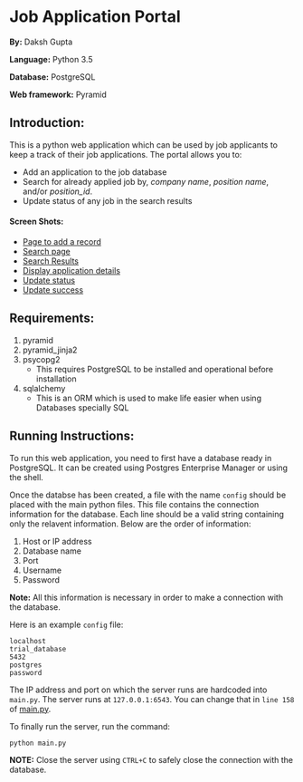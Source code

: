 # Job Application Portal

**By:** Daksh Gupta

**Language:** Python 3.5

**Database:** PostgreSQL

**Web framework:** Pyramid

## Introduction:

This is a python web application which can be used by job applicants to keep a track of their job applications. The portal allows you to:

- Add an application to the job database
- Search for already applied job by, *company name*, *position name*, and/or *position_id*.
- Update status of any job in the search results

#### Screen Shots:

- [Page to add a record](screens/add_record.png)
- [Search page](screens/search_page.png)
- [Search Results](screens/search_results.png)
- [Display application details](screens/job_details.png)
- [Update status](screens/update_1.png)
- [Update success](screens/update_2.png)

## Requirements:
1. pyramid
2. pyramid_jinja2
3. psycopg2
	- This requires PostgreSQL to be installed and operational before installation
4. sqlalchemy
	- This is an ORM which is used to make life easier when using Databases specially SQL

## Running Instructions:

To run this web application, you need to first have a database ready in PostgreSQL. It can be created using Postgres Enterprise Manager or using the shell.

Once the databse has been created, a file with the name `config` should be placed with the main python files. This file contains the connection information for the database. Each line should be a valid string containing only the relavent information. Below are the order of information:

1. Host or IP address
2. Database name
3. Port
4. Username
5. Password

**Note:** All this information is necessary in order to make a connection with the database.

Here is an example `config` file:

```text
localhost
trial_database
5432
postgres
password
```

The IP address and port on which the server runs are hardcoded into `main.py`. The server runs at `127.0.0.1:6543`. You can change that in `line 158` of [main.py](main.py#L158).

To finally run the server, run the command:

```shell
python main.py
```

**NOTE:** Close the server using `CTRL+C` to safely close the connection with the database.